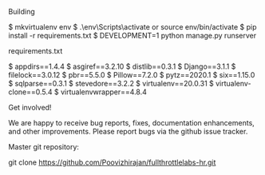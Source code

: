 Building 

$ mkvirtualenv env
$ .\env\Scripts\activate or source env/bin/activate
$ pip install -r requirements.txt
$ DEVELOPMENT=1 python manage.py runserver

requirements.txt

$ appdirs==1.4.4
$ asgiref==3.2.10
$ distlib==0.3.1
$ Django==3.1.1
$ filelock==3.0.12
$ pbr==5.5.0
$ Pillow==7.2.0
$ pytz==2020.1
$ six==1.15.0
$ sqlparse==0.3.1
$ stevedore==3.2.2
$ virtualenv==20.0.31
$ virtualenv-clone==0.5.4
$ virtualenvwrapper==4.8.4

Get involved!

We are happy to receive bug reports, fixes, documentation enhancements, and other improvements.
Please report bugs via the github issue tracker.

Master git repository:

git clone https://github.com/Poovizhirajan/fullthrottlelabs-hr.git
